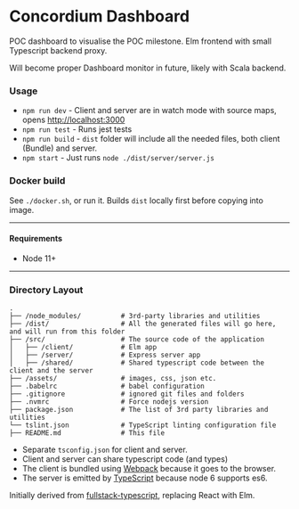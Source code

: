 # Concordium Dashboard

POC dashboard to visualise the POC milestone. Elm frontend with small Typescript backend proxy.

Will become proper Dashboard monitor in future, likely with Scala backend.


### Usage

- `npm run dev` - Client and server are in watch mode with source maps, opens [http://localhost:3000](http://localhost:3000)
- `npm run test` - Runs jest tests
- `npm run build` - `dist` folder will include all the needed files, both client (Bundle) and server.
- `npm start` - Just runs `node ./dist/server/server.js`

### Docker build

See `./docker.sh`, or run it. Builds `dist` locally first before copying into image.

---

#### Requirements

- Node 11+

---

### Directory Layout

```
.
├── /node_modules/          # 3rd-party libraries and utilities
├── /dist/                  # All the generated files will go here, and will run from this folder
├── /src/                   # The source code of the application
│   ├── /client/            # Elm app
│   ├── /server/            # Express server app
│   ├── /shared/            # Shared typescript code between the client and the server
├── /assets/                # images, css, json etc.
├── .babelrc                # babel configuration
├── .gitignore              # ignored git files and folders
├── .nvmrc                  # Force nodejs version
├── package.json            # The list of 3rd party libraries and utilities
└── tslint.json             # TypeScript linting configuration file
├── README.md               # This file
```

- Separate `tsconfig.json` for client and server.
- Client and server can share typescript code (and types)
- The client is bundled using [Webpack](https://webpack.github.io/) because it goes to the browser.
- The server is emitted by [TypeScript](https://github.com/Microsoft/TypeScript) because node 6 supports es6.

Initially derived from [fullstack-typescript](https://github.com/gilamran/fullstack-typescript), replacing React with Elm.
